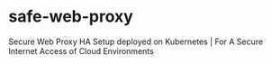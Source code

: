 # safe-web-proxy
Secure Web Proxy HA Setup deployed on Kubernetes | For A Secure Internet Access of Cloud Environments
